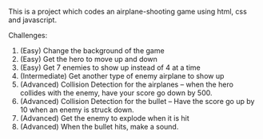 This is a project which codes an airplane-shooting  game using html, css and javascript. 

Challenges:

1. (Easy) Change the background of the game
2. (Easy) Get the hero to move up and down
3. (Easy) Get 7 enemies to show up instead of 4 at a time
4. (Intermediate) Get another type of enemy airplane to show up
5. (Advanced) Collision Detection for the airplanes – when the hero collides with the enemy, have your score go down by 500.
6. (Advanced) Collision Detection for the bullet – Have the score go up by 10 when an enemy is struck down. 
7. (Advanced) Get the enemy to explode when it is hit
8. (Advanced) When the bullet hits, make a sound.
